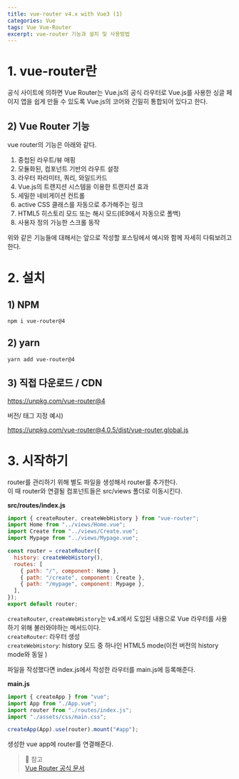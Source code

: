 ```yaml
---
title: vue-router v4.x with Vue3 (1)
categories: Vue
tags: Vue Vue-Router
excerpt: vue-router 기능과 설치 및 사용방법
---
```


# 1. vue-router란

공식 사이트에 의하면 Vue Router는 Vue.js의 공식 라우터로 Vue.js를 사용한 싱글 페이지 앱을 쉽게 만들 수 있도록 Vue.js의 코어와 긴밀히 통합되어 있다고 한다.

## 2) Vue Router 기능

vue router의 기능은 아래와 같다.

1. 중첩된 라우트/뷰 매핑
2. 모듈화된, 컴포넌트 기반의 라우트 설정
3. 라우터 파라미터, 쿼리, 와일드카드
4. Vue.js의 트랜지션 시스템을 이용한 트랜지션 효과
5. 세밀한 네비게이션 컨트롤
6. active CSS 클래스를 자동으로 추가해주는 링크
7. HTML5 히스토리 모드 또는 해시 모드(IE9에서 자동으로 폴백)
8. 사용자 정의 가능한 스크롤 동작

위와 같은 기능들에 대해서는 앞으로 작성할 포스팅에서 예시와 함께 자세히 다뤄보려고 한다.

# 2. 설치

## 1) NPM

```
npm i vue-router@4
```

## 2) yarn

```
yarn add vue-router@4
```

## 3) 직접 다운로드 / CDN

https://unpkg.com/vue-router@4

버전/ 태그 지정 예시)

https://unpkg.com/vue-router@4.0.5/dist/vue-router.global.js

# 3. 시작하기

router를 관리하기 위해 별도 파일을 생성해서 router를 추가한다.  
이 때 router와 연결될 컴포넌트들은 src/views 폴더로 이동시킨다.

**src/routes/index.js**

```js
import { createRouter, createWebHistory } from "vue-router";
import Home from "../views/Home.vue";
import Create from "../views/Create.vue";
import Mypage from "../views/Mypage.vue";

const router = createRouter({
  history: createWebHistory(),
  routes: [
    { path: "/", component: Home },
    { path: "/create", component: Create },
    { path: "/mypage", component: Mypage },
  ],
});
export default router;
```

`createRouter`, `createWebHistory`는 v4.x에서 도입된 내용으로 Vue 라우터를 사용하기 위해 불러와야하는 메서드이다.  
`createRouter`: 라우터 생성  
`createWebHistory`: history 모드 중 하나인 HTML5 mode(이전 버전의 history mode와 동일 )

파일을 작성했다면 index.js에서 작성한 라우터를 main.js에 등록해준다.

**main.js**

```js
import { createApp } from "vue";
import App from "./App.vue";
import router from "./routes/index.js";
import "./assets/css/main.css";

createApp(App).use(router).mount("#app");
```

생성한 vue app에 router를 연결해준다.

> 📖 참고  
> [Vue Router 공식 문서](https://next.router.vuejs.org/guide/)
